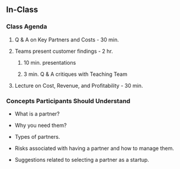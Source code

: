 ## In-Class

### Class Agenda

1. Q & A on Key Partners and Costs - 30 min.

2. Teams present customer findings - 2 hr.

    1. 10 min. presentations

    2. 3 min. Q & A critiques with Teaching Team

3. Lecture on Cost, Revenue, and Profitability - 30 min.

### Concepts Participants Should Understand

* What is a partner?

* Why you need them?

* Types of partners.

* Risks associated with having a partner and how to manage them.

* Suggestions related to selecting a partner as a startup.
